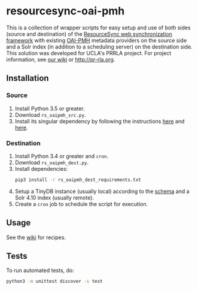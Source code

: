 # resourcesync-oai-pmh

This is a collection of wrapper scripts for easy setup and use of both sides (source and destination) of the [ResourceSync web synchronization framework](http://www.openarchives.org/rs/resourcesync) with existing [OAI-PMH](https://www.openarchives.org/pmh/) metadata providers on the source side and a Solr index (in addition to a scheduling server) on the destination side. This solution was developed for UCLA's PRRLA project. For project information, see [our wiki](https://docs.library.ucla.edu/display/dlp/PRRLA+%28Pacific+Rim+Research+Libraries+Alliance%29+Project+Overview) or http://pr-rla.org.

## Installation

### Source

1. Install Python 3.5 or greater.
2. Download `rs_oaipmh_src.py`.
3. Install its singular dependency by following the instructions [here](https://github.com/resourcesync/py-resourcesync#installation-from-source) and [here](https://github.com/resourcesync/py-resourcesync#installation).

### Destination

1. Install Python 3.4 or greater and `cron`.
2. Download `rs_oaipmh_dest.py`.
3. Install dependencies:
   ```bash
   pip3 install -r rs_oaipmh_dest_requirements.txt
   ```
4. Setup a TinyDB instance (usually local) according to the [schema](https://github.com/UCLALibrary/resourcesync-oai-pmh/wiki/TinyDB-Schema) and a Solr 4.10 index (usually remote).
5. Create a `cron` job to schedule the script for execution.

## Usage

See the [wiki](https://github.com/UCLALibrary/resourcesync-oai-pmh/wiki) for recipes.

## Tests

To run automated tests, do:
```bash
python3 -m unittest discover -s test
```

